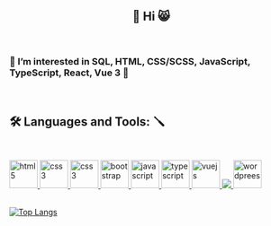 <h2 align="center"> 👋 Hi 😸</h2>
<br />
<h3 align="left"> 👀 I’m interested in SQL, HTML, CSS/SCSS, JavaScript, TypeScript, React, Vue 3 🤔</h3>
<br />
<h2 align="left"> 🛠 Languages and Tools: 🪛 </h2>
<br />
<p align="left"><a href="https://www.w3.org/html/" target="_blank"> <img src="https://img.icons8.com/color/48/000000/html-5--v1.png" alt="html5" width="50" height="50"/> </a><a href="https://www.w3schools.com/css/" target="_blank"> <img src="https://img.icons8.com/color/48/000000/css3.png" alt="css3" width="50" height="50"/> <a href="https://www.w3schools.com/scss/" target="_blank"> <img src="https://img.icons8.com/color/48/000000/sass.png" alt="css3" width="50" height="50"/> </a><a href="https://getbootstrap.com" target="_blank"> <img src="https://img.icons8.com/color/48/000000/bootstrap.png" alt="bootstrap" width="50" height="50"/> </a><a href="https://developer.mozilla.org/en-US/docs/Web/JavaScript" target="_blank"> <img src="https://img.icons8.com/color/48/000000/javascript.png" alt="javascript" width="50" height="50"/> <img src="https://img.icons8.com/color/48/000000/typescript.png" alt="typescript" width="50" height="50"/>  </a> </a><a href="https://vuejs.org/" target="_blank"> <img src="https://img.icons8.com/color/48/000000/vue-js.png" alt="vuejs" width="50" height="50"/> <img src="https://img.icons8.com/office/40/null/react.png"/> </a><a href="https://www.w3.org/wordpress/" target="_blank"> <img src="https://img.icons8.com/fluency/48/000000/wordpress.png" alt="wordprees" width="50" height="50"/>
 <br />
 <br />
 

[![Top Langs](https://github-readme-stats.vercel.app/api/top-langs/?username=bar-85&layout=compact&theme=vision-friendly-dark)](https://github.com/anuraghazra/github-readme-stats) 
<!---
bar-85/bar-85 is a ✨ special ✨ repository because its `README.md` (this file) appears on your GitHub profile.
You can click the Preview link to take a look at your changes.
--->
